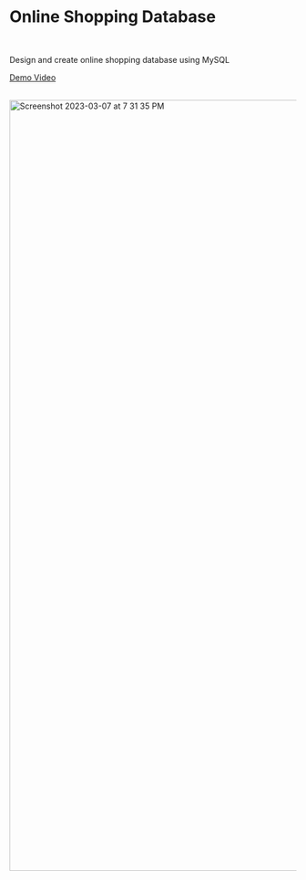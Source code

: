 # Online Shopping Database
<br>

Design and create online shopping database using MySQL

[Demo Video](https://drive.google.com/file/d/1nxMRmAb6bXj0j8zTcyt0JMhpf8qoIlBF/view?usp=sharing)

<br>
<img width="1351" alt="Screenshot 2023-03-07 at 7 31 35 PM" src="https://user-images.githubusercontent.com/81380393/223588258-c36fae74-3f3b-49de-bf40-995549a11280.png">
